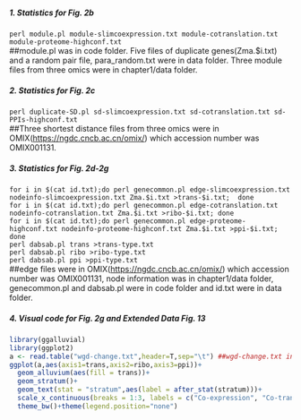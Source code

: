 ##### 1. Statistics for Fig. 2b
`perl module.pl module-slimcoexpression.txt module-cotranslation.txt module-proteome-highconf.txt`  
##module.pl was in code folder. Five files of duplicate genes(Zma.$i.txt) and a random pair file, para_random.txt were in data folder. Three module files from three omics were in chapter1/data folder.
##### 2. Statistics for Fig. 2c
`perl duplicate-SD.pl sd-slimcoexpression.txt sd-cotranslation.txt sd-PPIs-highconf.txt`  
##Three shortest distance files from three omics were in OMIX(https://ngdc.cncb.ac.cn/omix/) which accession number was OMIX001131.
##### 3. Statistics for Fig. 2d-2g
`for i in $(cat id.txt);do perl genecommon.pl edge-slimcoexpression.txt nodeinfo-slimcoexpression.txt Zma.$i.txt >trans-$i.txt;  done`  
`for i in $(cat id.txt);do perl genecommon.pl edge-cotranslation.txt nodeinfo-cotranslation.txt Zma.$i.txt >ribo-$i.txt; done`   
`for i in $(cat id.txt);do perl genecommon.pl edge-proteome-highconf.txt nodeinfo-proteome-highconf.txt Zma.$i.txt >ppi-$i.txt; done`  
`perl dabsab.pl trans >trans-type.txt`  
`perl dabsab.pl ribo >ribo-type.txt`  
`perl dabsab.pl ppi >ppi-type.txt`   
##edge files were in OMIX(https://ngdc.cncb.ac.cn/omix/) which accession number was OMIX001131, node information was in chapter1/data folder, genecommon.pl and dabsab.pl were in code folder and id.txt were in data folder.  
##### 4. Visual code for Fig. 2g and Extended Data Fig. 13
```R
library(ggalluvial)
library(ggplot2)
a <- read.table("wgd-change.txt",header=T,sep="\t") ##wgd-change.txt in data folder
ggplot(a,aes(axis1=trans,axis2=ribo,axis3=ppi))+
  geom_alluvium(aes(fill = trans))+
  geom_stratum()+
  geom_text(stat = "stratum",aes(label = after_stat(stratum)))+
  scale_x_continuous(breaks = 1:3, labels = c("Co-expression", "Co-translation", "Interactome"))+
  theme_bw()+theme(legend.position="none")
```
